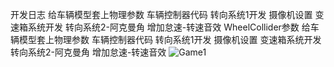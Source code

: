 开发日志
给车辆模型套上物理参数
车辆控制器代码
转向系统1开发
摄像机设置
变速箱系统开发
转向系统2-阿克曼角
增加怠速-转速音效
WheelCollider参数
给车辆模型套上物理参数
车辆控制器代码
转向系统1开发
摄像机设置
变速箱系统开发
转向系统2-阿克曼角
增加怠速-转速音效
![Game1](https://github.com/user-attachments/assets/9ab6fe12-594f-4c91-9565-7ba891f85d23)
